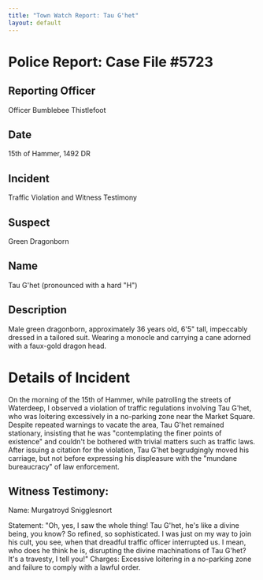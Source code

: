 ```yaml
---
title: "Town Watch Report: Tau G'het"
layout: default
---
```


# Police Report: Case File #5723

## Reporting Officer
Officer Bumblebee Thistlefoot

## Date
 15th of Hammer, 1492 DR

## Incident
 Traffic Violation and Witness Testimony

## Suspect
 Green Dragonborn

## Name
Tau G'het (pronounced with a hard "H")

## Description
Male green dragonborn, approximately 36 years old, 6'5" tall, impeccably dressed in a tailored suit. Wearing a monocle and carrying a cane adorned with a faux-gold dragon head.

# Details of Incident
On the morning of the 15th of Hammer, while patrolling the streets of Waterdeep, I observed a violation of traffic regulations involving Tau G'het, who was loitering excessively in a no-parking zone near the Market Square. Despite repeated warnings to vacate the area, Tau G'het remained stationary, insisting that he was "contemplating the finer points of existence" and couldn't be bothered with trivial matters such as traffic laws.
After issuing a citation for the violation, Tau G'het begrudgingly moved his carriage, but not before expressing his displeasure with the "mundane bureaucracy" of law enforcement.

## Witness Testimony:

Name: Murgatroyd Snigglesnort

Statement: "Oh, yes, I saw the whole thing! Tau G'het, he's like a divine being, you know? So refined, so sophisticated. I was just on my way to join his cult, you see, when that dreadful traffic officer interrupted us. I mean, who does he think he is, disrupting the divine machinations of Tau G'het? It's a travesty, I tell you!"
Charges: Excessive loitering in a no-parking zone and failure to comply with a lawful order.